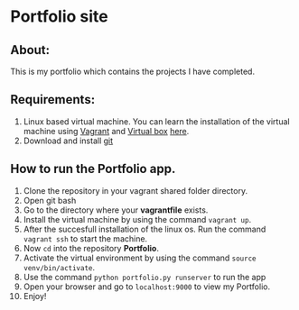 # Portfolio site

## About:
This is my portfolio which contains the projects I have completed.

## Requirements:
1. Linux based virtual machine. You can learn the installation of the virtual machine using [Vagrant](https://www.vagrantup.com/) and [Virtual box](https://www.virtualbox.org/wiki/Downloads) [here](http://www.bogotobogo.com/DevOps/Vagrant/Vagrant_VirtualBox.php).
2. Download and install [git](https://git-scm.com/downloads)

## How to run the Portfolio app.
1. Clone the repository in your vagrant shared folder directory.
2. Open git bash
3. Go to the directory where your **vagrantfile** exists.
4. Install the virtual machine by using the command `vagrant up`.
5. After the succesfull installation of the linux os. Run the command `vagrant ssh` to start the machine.
6. Now `cd` into the repository **Portfolio**.
7. Activate the virtual environment by using the command `source venv/bin/activate`.
8. Use the command `python portfolio.py runserver` to run the app
9. Open your browser and go to `localhost:9000` to view my Portfolio.
10. Enjoy!
